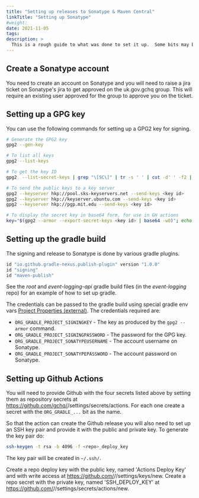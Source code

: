 ```yaml
---
title: "Setting up releases to Sonatype & Maven Central"
linkTitle: "Setting up Sonatype"
#weight:
date: 2021-11-05
tags: 
description: >
  This is a rough guide to what was done to set it up.  Some bits may be missing.
---
```


## Create a Sonatype account

You need to create an account on Sonatype and you will need to raise a jira ticket on Sonatype's jira to get approved on the uk.gov.gchq group.
This will require an existing user approved for the group to approve you on the ticket.


## Setting up a GPG key

You can use the following commands for setting up a GPG2 key for signing.

```bash
# Generate the GPG2 key
gpg2 --gen-key

# To list all keys
gpg2 --list-keys

# To get the key ID
gpg2  --list-secret-keys | grep "\[SC\]" | tr -s ' ' | cut -d' ' -f2 | cut -d'/' -f2

# To send the public keys to a key server
gpg2 --keyserver hkp://pool.sks-keyservers.net --send-keys <key id>
gpg2 --keyserver hkp://keyserver.ubuntu.com --send-keys <key id>
gpg2 --keyserver hkp://pgp.mit.edu --send-keys <key id>

# To display the secret key in base64 form, for use in GH actions
key="$(gpg2 --armor --export-secret-keys <key id> | base64 -w0)"; echo -e "-------\n$key\n-------"; key=""
```

## Setting up the gradle build

The signing and release to Sonatype is done by various gradle plugins.

```groovy
id "io.github.gradle-nexus.publish-plugin" version "1.0.0"
id "signing"
id "maven-publish"
```

See the _root_ and _event-logging-api_ gradle build files (in the _event-logging_ repo) for an example of how to set up gradle.

The credentials can be passed to the gradle build using special gradle env vars [Project Properties (external)](https://docs.gradle.org/current/userguide/build_environment.html#sec:project_properties).
The credentials required are:

* `ORG_GRADLE_PROJECT_SIGNINGKEY` - The key as produced by the `gpg2 --armor` command.
* `ORG_GRADLE_PROJECT_SIGNINGPASSWORD` - The password for the GPG key.
* `ORG_GRADLE_PROJECT_SONATYPEUSERNAME` - The account username on Sonatype.
* `ORG_GRADLE_PROJECT_SONATYPEPASSWORD` - The account password on Sonatype.


## Setting up Github Actions

You will need to provide Github with the four secrets listed above by setting them as repository secrets at https://github.com/gchq/<repo>/settings/secrets/actions.
For each one create a secret with the `ORG_GRADLE_...` bit as the name.

So that the action can create the Github release you will also need to set up an SSH key pair and provide it with the public and private key.
To generate the key pair do:

```bash
ssh-keygen -t rsa -b 4096 -f <repo>_deploy_key
```

The key pair will be created in `~/.ssh/`.

Create a repo deploy key with the public key, named 'Actions Deploy Key' and with write access at https://github.com/<namespace>/<repo>/settings/keys/new.
Create a repo secret with the private key, named 'SSH_DEPLOY_KEY' at https://github.com/<namespace>/<repo>/settings/secrets/actions/new.

